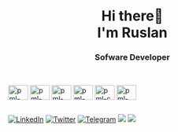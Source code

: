 
<div id="header" align="center">
	<h1>Hi there👋<br>I'm Ruslan</h1>
	<h3>Sofware Developer</h3>
</div>


##

<div style="display: inline_block"><br>
  <img align="center" alt="pml-HTML" height="30" width="40" src="https://cdn.jsdelivr.net/gh/devicons/devicon/icons/html5/html5-original.svg"">
  <img align="center" alt="pml-CSS" height="30" width="40" src="https://cdn.jsdelivr.net/gh/devicons/devicon/icons/css3/css3-original.svg">
  <img align="center" alt="pml-Js" height="30" width="40" src="https://cdn.jsdelivr.net/gh/devicons/devicon/icons/javascript/javascript-original.svg">
  <img align="center" alt="pml-Python" height="30" width="40" src="https://cdn.jsdelivr.net/gh/devicons/devicon/icons/python/python-original.svg">
   <img align="center" alt="pml-c" height="30" width="40" src="https://cdn.jsdelivr.net/gh/devicons/devicon/icons/c/c-original.svg"> 
  <img align="center" alt="pml-git" height="30" width="40" src="https://cdn.jsdelivr.net/gh/devicons/devicon/icons/git/git-original.svg">
                                     
  ##
 
<div> 
<a href="https://www.linkedin.com/in/ruslan-unaibayev-200562167/">
	<img src="https://img.shields.io/badge/LinkedIn-blue?style=for-the-badge&logo=linkedin&logoColor=white" alt="LinkedIn"/></a>
<a href="https://twitter.com/RuslanUn516815">
		<img src="https://img.shields.io/badge/Twitter-blue?style=for-the-badge&logo=twitter&logoColor=white" alt="Twitter"/></a>
	<a href="https://t.me/Rus_Un">
		<img src="https://img.shields.io/badge/Telegram-blue?style=for-the-badge&logo=telegram&logoColor=white" alt="Telegram"/></a>
 <a href="https://discord.com/users/pmlgcz" target="_blank"><img src="https://img.shields.io/badge/Discord-7289DA?style=for-the-badge&logo=discord&logoColor=white" target="_blank"></a> 
  <a href = "mailto:rus516815@gmail.com"><img src="https://img.shields.io/badge/-Gmail-%23333?style=for-the-badge&logo=gmail&logoColor=white" target="_blank"></a>
</div>
